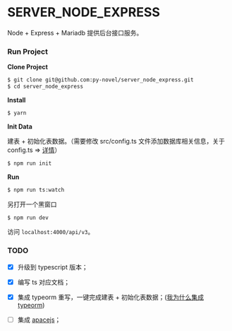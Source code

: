 # SERVER_NODE_EXPRESS

Node + Express + Mariadb 提供后台接口服务。

### Run Project

**Clone Project**

``` bash
$ git clone git@github.com:py-novel/server_node_express.git
$ cd server_node_express
```

**Install**

``` bash
$ yarn
```

**Init Data**

建表 + 初始化表数据。（需要修改 src/config.ts 文件添加数据库相关信息，关于 config.ts => [详情](./document/config.md)）

``` bash
$ npm run init
```

**Run**

``` bash
$ npm run ts:watch
```

另打开一个黑窗口

``` bash
$ npm run dev
```

访问 `localhost:4000/api/v3`。

### TODO

- [x] 升级到 typescript 版本；
- [x] 编写 ts 对应文档；
- [x] 集成 typeorm 重写，一键完成建表 + 初始化表数据；([我为什么集成 typeorm](./document/why-do-i-use-typeorm.md))
- [ ] 集成 [apacejs](https://github.com/apacejs/apace-cli)； 


